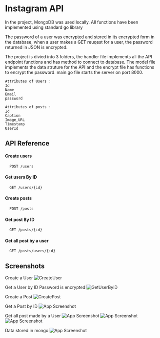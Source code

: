 
# Instagram API

In the project, MongoDB was used locally. All functions have been
implemented using standard go library

The password of a user was encrypted and stored in its encrypted form in the database, when a user makes a GET reuqest for a user, the password returned in JSON is encrypted.

The project is divied into 3 folders, the handler file implements all the API endpoint functions and has method to connect to database. The model file implements the data struture for the API and the encrypt file has functions to encrypt the password. main.go file starts the server on port 8000.

```
Attributes of Users :
Id
Name
Email
password

Attributes of posts :
Id
Caption
Image_URL
Timestamp
UserId
```
## API Reference

#### Create users 
```http
  POST /users
```

#### Get users By ID 

```http
  GET /users/{id}
```
#### Create posts 

```http
  POST /posts
```
#### Get post By ID 

```http
  GET /posts/{id}
```
#### Get all post by a user

```http
  GET /posts/users/{id}
```

## Screenshots

Create a User 
![CreateUser](https://user-images.githubusercontent.com/62784600/136660575-a5582a18-d045-4dc8-b015-2dc0784536a4.png)

Get a User by ID 
Password is encrypted
![GetUserByID](https://user-images.githubusercontent.com/62784600/136660597-86cce7cc-9f33-491f-a278-57edf6502e94.png)

Create a Post
![CreatePost](https://user-images.githubusercontent.com/62784600/136660624-79e38872-b25d-4f2f-9f51-c62092df1b7b.png)

Get a Post by ID
![App Screenshot](https://imgur.com/JiPslos)

Get all post made by a User
![App Screenshot](https://imgur.com/65pcWHk)
![App Screenshot](https://imgur.com/yiL177Q)
![App Screenshot](https://imgur.com/l8jOX9C)

Data stored in mongo
![App Screenshot](https://imgur.com/0wAUxnp)

